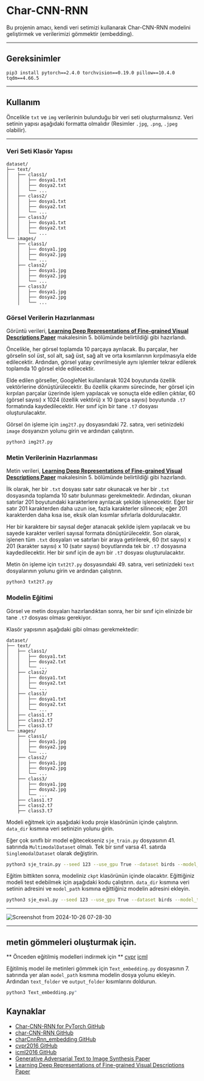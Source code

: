 
# **Char-CNN-RNN**

Bu projenin amacı, kendi veri setimizi kullanarak Char-CNN-RNN modelini geliştirmek ve verilerimizi gömmektir (embedding).

---

## **Gereksinimler**

```
pip3 install pytorch==2.4.0 torchvision==0.19.0 pillow==10.4.0 tqdm==4.66.5 
```

---

## **Kullanım**

Öncelikle `txt` ve `img` verilerinin bulunduğu bir veri seti oluşturmalısınız. Veri setinin yapısı aşağıdaki formatta olmalıdır (Resimler `.jpg`, `.png`, `.jpeg` olabilir).

---

### **Veri Seti Klasör Yapısı**

```
dataset/
├── text/
│   ├── class1/
│   │   ├── dosya1.txt
│   │   ├── dosya2.txt
│   │   └── ...
│   ├── class2/
│   │   ├── dosya1.txt
│   │   ├── dosya2.txt
│   │   └── ...
│   ├── class3/
│   │   ├── dosya1.txt
│   │   ├── dosya2.txt
│   │   └── ...
└── images/
    ├── class1/
    │   ├── dosya1.jpg
    │   ├── dosya2.jpg
    │   └── ...
    ├── class2/
    │   ├── dosya1.jpg
    │   ├── dosya2.jpg
    │   └── ...
    ├── class3/
    │   ├── dosya1.jpg
    │   ├── dosya2.jpg
    │   └── ...
```

### **Görsel Verilerin Hazırlanması**

Görüntü verileri, **[Learning Deep Representations of Fine-grained Visual Descriptions Paper](https://arxiv.org/pdf/1605.05395)** makalesinin 5. bölümünde belirtildiği gibi hazırlandı. 

Öncelikle, her görsel toplamda 10 parçaya ayrılacak. Bu parçalar, her görselin sol üst, sol alt, sağ üst, sağ alt ve orta kısımlarının kırpılmasıyla elde edilecektir. Ardından, görsel yatay çevrilmesiyle aynı işlemler tekrar edilerek toplamda 10 görsel elde edilecektir.

Elde edilen görseller, GoogleNet kullanılarak 1024 boyutunda özellik vektörlerine dönüştürülecektir. Bu özellik çıkarımı sürecinde, her görsel için kırpılan parçalar üzerinde işlem yapılacak ve sonuçta elde edilen çıktılar, 60 (görsel sayısı) x 1024 (özellik vektörü) x 10 (parça sayısı) boyutunda `.t7` formatında kaydedilecektir. Her sınıf için bir tane `.t7` dosyası oluşturulacaktır.

Görsel ön işleme için `img2t7.py` dosyasındaki 72. satıra, veri setinizdeki `image` dosyanızın yolunu girin ve ardından çalıştırın.

```bash
python3 img2t7.py
```

### **Metin Verilerinin Hazırlanması**

Metin verileri, **[Learning Deep Representations of Fine-grained Visual Descriptions Paper](https://arxiv.org/pdf/1605.05395)** makalesinin 5. bölümünde belirtildiği gibi hazırlandı. 

İlk olarak, her bir `.txt` dosyası satır satır okunacak ve her bir `.txt` dosyasında toplamda 10 satır bulunması gerekmektedir. Ardından, okunan satırlar 201 boyutundaki karakterlere ayrılacak şekilde işlenecektir. Eğer bir satır 201 karakterden daha uzun ise, fazla karakterler silinecek; eğer 201 karakterden daha kısa ise, eksik olan kısımlar sıfırlarla doldurulacaktır.

Her bir karaktere bir sayısal değer atanacak şekilde işlem yapılacak ve bu sayede karakter verileri sayısal formata dönüştürülecektir. Son olarak, işlenen tüm `.txt` dosyaları ve satırları bir araya getirilerek, 60 (txt sayısı) x 201 (karakter sayısı) x 10 (satır sayısı) boyutlarında tek bir `.t7` dosyasına kaydedilecektir. Her bir sınıf için de ayrı bir `.t7` dosyası oluşturulacaktır.

Metin ön işleme için `txt2t7.py` dosyasındaki 49. satıra, veri setinizdeki `text` dosyalarının yolunu girin ve ardından çalıştırın.

```bash
python3 txt2t7.py
```

### **Modelin Eğitimi**

Görsel ve metin dosyaları hazırlandıktan sonra, her bir sınıf için elinizde bir tane `.t7` dosyası olması gerekiyor. 

Klasör yapısının aşağıdaki gibi olması gerekmektedir:

```
dataset/
├── text/
│   ├── class1/
│   │   ├── dosya1.txt
│   │   ├── dosya2.txt
│   │   └── ...
│   ├── class2/
│   │   ├── dosya1.txt
│   │   ├── dosya2.txt
│   │   └── ...
│   ├── class3/
│   │   ├── dosya1.txt
│   │   ├── dosya2.txt
│   │   └── ...
│   ├── class1.t7
│   ├── class2.t7
│   ├── class3.t7
└── images/
    ├── class1/
    │   ├── dosya1.jpg
    │   ├── dosya2.jpg
    │   └── ...
    ├── class2/
    │   ├── dosya1.jpg
    │   ├── dosya2.jpg
    │   └── ...
    ├── class3/
    │   ├── dosya1.jpg
    │   ├── dosya2.jpg
    │   └── ...
    ├── class1.t7
    ├── class2.t7
    ├── class3.t7
```

Modeli eğitmek için aşağıdaki kodu proje klasörünün içinde çalıştırın. `data_dir` kısmına veri setinizin yolunu girin.

Eğer çok sınıflı bir model eğitecekseniz `sje_train.py` dosyasının 41. satırında `MultimodalDataset` olmalı. Tek bir sınıf varsa 41. satırda `SinglemodalDataset` olarak değiştirin.

```bash
python3 sje_train.py --seed 123 --use_gpu True --dataset birds --model_type cvpr --data_dir "file path" --train_split trainval --learning_rate 0.0007 --symmetric True --epochs 200 --checkpoint_dir ckpt --save_file sje_cub_c10_hybrid
```

Eğitim bittikten sonra, modeliniz `ckpt` klasörünün içinde olacaktır. Eğittiğiniz modeli test edebilmek için aşağıdaki kodu çalıştırın. `data_dir` kısmına veri setinin adresini ve `model_path` kısmına eğittiğiniz modelin adresini ekleyin.

```bash
python3 sje_eval.py --seed 123 --use_gpu True --dataset birds --model_type cvpr --data_dir "file path" --eval_split test --num_txts_eval 0 --print_class_stats True --batch_size 40 --model_path "file path"
```
---

![Screenshot from 2024-10-26 07-28-30](https://github.com/user-attachments/assets/202b9301-cbef-4afb-8772-26e1252a59ff)

---

## metin gömmeleri oluşturmak için.

** Önceden eğitilmiş modelleri indirmek için **
[cvpr](https://github.com/reedscot/cvpr2016)
[icml](https://github.com/reedscot/icml2016)

Eğitilmiş model ile metinleri gömmek için `Text_embedding.py` dosyasının 7. satırında yer alan `model_path` kısmına modelin dosya yolunu ekleyin. Ardından `text_folder` ve `output_folder` kısımlarını doldurun.

```bash
python3 Text_embedding.py"
```


## **Kaynaklar**

- [Char-CNN-RNN for PyTorch GitHub](https://github.com/martinduartemore/char_cnn_rnn_pytorch/tree/master)
- [char-CNN-RNN GitHub](https://github.com/1o0ko/char-CNN-RNN)
- [charCnnRnn_embedding GitHub](https://github.com/ramidzamzam/charCnnRnn_embedding/tree/main)
- [cvpr2016 GitHub](https://github.com/reedscot/cvpr2016)
- [icml2016 GitHub](https://github.com/reedscot/icml2016)
- [Generative Adversarial Text to Image Synthesis Paper](https://arxiv.org/abs/1605.05396)
- [Learning Deep Representations of Fine-grained Visual Descriptions Paper](https://arxiv.org/pdf/1605.05395)
